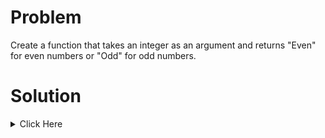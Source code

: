 # Problem

Create a function that takes an integer as an argument and returns "Even" for even numbers or "Odd" for odd numbers.



# Solution


<details>
	<summary> Click Here </summary>

```cpp

#include <string>

using namespace std;

string even_or_odd(int number) 
{
  if(number % 2 == 0){
      return "Even";
  }else{
      return "Odd";
  }
}

```
</details>